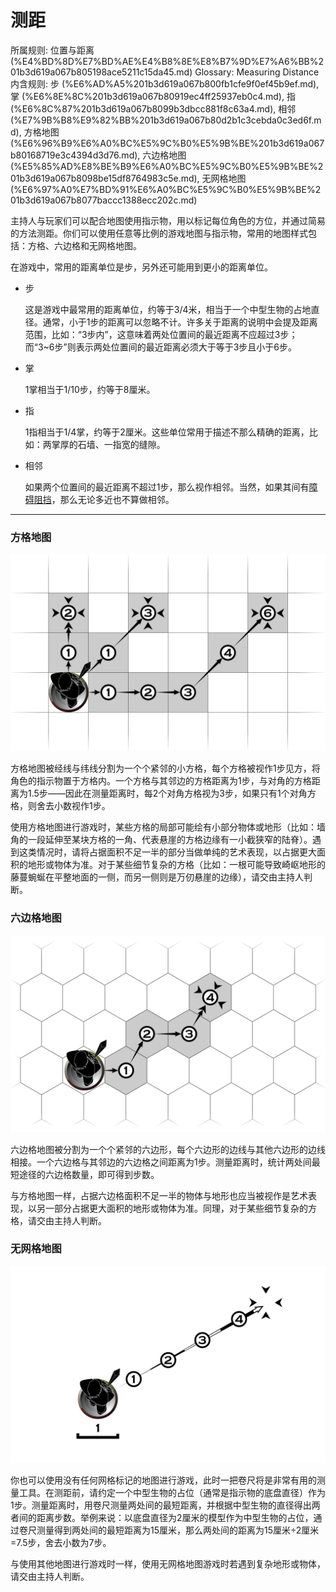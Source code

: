 # 测距

所属规则: 位置与距离 (%E4%BD%8D%E7%BD%AE%E4%B8%8E%E8%B7%9D%E7%A6%BB%201b3d619a067b805198ace5211c15da45.md)
Glossary: Measuring Distance
内含规则: 步 (%E6%AD%A5%201b3d619a067b800fb1cfe9f0ef45b9ef.md), 掌 (%E6%8E%8C%201b3d619a067b80919ec4ff25937eb0c4.md), 指 (%E6%8C%87%201b3d619a067b8099b3dbcc881f8c63a4.md), 相邻 (%E7%9B%B8%E9%82%BB%201b3d619a067b80d2b1c3cebda0c3ed6f.md), 方格地图 (%E6%96%B9%E6%A0%BC%E5%9C%B0%E5%9B%BE%201b3d619a067b80168719e3c4394d3d76.md), 六边格地图 (%E5%85%AD%E8%BE%B9%E6%A0%BC%E5%9C%B0%E5%9B%BE%201b3d619a067b8098be15df8764983c5e.md), 无网格地图 (%E6%97%A0%E7%BD%91%E6%A0%BC%E5%9C%B0%E5%9B%BE%201b3d619a067b8077baccc1388ecc202c.md)

主持人与玩家们可以配合地图使用指示物，用以标记每位角色的方位，并通过简易的方法测距。你们可以使用任意等比例的游戏地图与指示物，常用的地图样式包括：方格、六边格和无网格地图。

在游戏中，常用的距离单位是步，另外还可能用到更小的距离单位。

- 步
    
    
    这是游戏中最常用的距离单位，约等于3/4米，相当于一个中型生物的占地直径。通常，小于1步的距离可以忽略不计。许多关于距离的说明中会提及距离范围，比如：“3步内”，这意味着两处位置间的最近距离不应超过3步；而“3~6步”则表示两处位置间的最近距离必须大于等于3步且小于6步。
    
- 掌
    
    
    1掌相当于1/10步，约等于8厘米。
    
- 指
    
    
    1指相当于1/4掌，约等于2厘米。这些单位常用于描述不那么精确的距离，比如：两掌厚的石墙、一指宽的缝隙。
    
- 相邻
    
    
    如果两个位置间的最近距离不超过1步，那么视作相邻。当然，如果其间有[障碍](%E9%9A%9C%E7%A2%8D%201b3d619a067b80618083cc2f816198bf.md)[阻挡](%E9%98%BB%E6%8C%A1%E7%A7%BB%E5%8A%A8%201b9d619a067b80ac8ac5eb828b33ffaa.md)，那么无论多近也不算做相邻。
    

---

### 方格地图

![mapsample_grid.png](%E6%96%B9%E6%A0%BC%E5%9C%B0%E5%9B%BE%201b3d619a067b80168719e3c4394d3d76/mapsample_grid.png)

方格地图被经线与纬线分割为一个个紧邻的小方格，每个方格被视作1步见方，将角色的指示物置于方格内。一个方格与其邻边的方格距离为1步，与对角的方格距离为1.5步——因此在测量距离时，每2个对角方格视为3步，如果只有1个对角方格，则舍去小数视作1步。

使用方格地图进行游戏时，某些方格的局部可能绘有小部分物体或地形（比如：墙角的一段延伸至某块方格的一角、代表悬崖的方格边缘有一小截狭窄的陆脊）。遇到这类情况时，请将占据面积不足一半的部分当做单纯的艺术表现，以占据更大面积的地形或物体为准。对于某些细节复杂的方格（比如：一根可能导致崎岖地形的藤蔓蜿蜒在平整地面的一侧，而另一侧则是万仞悬崖的边缘），请交由主持人判断。

### 六边格地图

![mapsample_hex.png](%E5%85%AD%E8%BE%B9%E6%A0%BC%E5%9C%B0%E5%9B%BE%201b3d619a067b8098be15df8764983c5e/mapsample_hex.png)

六边格地图被分割为一个个紧邻的六边形，每个六边形的边线与其他六边形的边线相接。一个六边格与其邻边的六边格之间距离为1步。测量距离时，统计两处间最短途径的六边格数量，即可得到步数。

与方格地图一样，占据六边格面积不足一半的物体与地形也应当被视作是艺术表现，以另一部分占据更大面积的地形或物体为准。同理，对于某些细节复杂的方格，请交由主持人判断。

### 无网格地图

![mapsample_gridless.png](%E6%97%A0%E7%BD%91%E6%A0%BC%E5%9C%B0%E5%9B%BE%201b3d619a067b8077baccc1388ecc202c/mapsample_gridless.png)

你也可以使用没有任何网格标记的地图进行游戏，此时一把卷尺将是非常有用的测量工具。在测距前，请约定一个中型生物的占位（通常是指示物的底盘直径）作为1步。测量距离时，用卷尺测量两处间的最短距离，并根据中型生物的直径得出两者间的距离步数。举例来说：以底盘直径为2厘米的模型作为中型生物的占位，通过卷尺测量得到两处间的最短距离为15厘米，那么两处间的距离为15厘米÷2厘米=7.5步，舍去小数为7步。

与使用其他地图进行游戏时一样，使用无网格地图游戏时若遇到复杂地形或物体，请交由主持人判断。